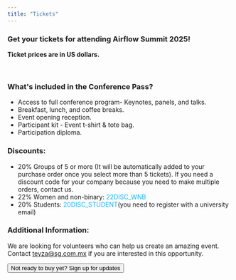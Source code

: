 ```yaml
---
title: "Tickets"
---
```


### Get your tickets for attending Airflow Summit 2025!


<script src="https://js.tito.io/v2/with/ga4,hits" async></script>
<tito-widget event="airflowsummit/2025"></tito-widget>

****Ticket prices are in US dollars.****

<br>

### What's included in the Conference Pass?

- Access to full conference program- Keynotes, panels, and talks. 
- Breakfast, lunch, and coffee breaks.
- Event opening reception.
- Participant kit - Event t-shirt & tote bag.
- Participation diploma. 

### Discounts: 

<ul>

 <li>20% Groups of 5 or more (It will be automatically added to your purchase order once you select more than 5 tickets). If you need a discount code for your company because you need to make multiple orders, contact us.</li>
 <li>22% Women and non-binary: <a style="color: #0eb6ff">22DISC_WNB</a></li>
 <li>20% Students: <a style="color: #0eb6ff">20DISC_STUDENT</a>(you need to register with a university email)</li>

</ul>

### Additional Information:

We are looking for volunteers who can help us create an amazing event. Contact teyza@sg.com.mx if you are interested in this opportunity. 


<div class="text-center">
<button data-tf-popup="PrHqp115" data-tf-opacity="100" data-tf-size="100" data-tf-iframe-props="title=Airflow Summit 2025 - Interested" data-tf-transitive-search-params data-tf-medium="snippet" data-tf-hidden="utm_source=,utm_medium=,utm_campaign=" class="btn my-3 btn-rounded btn-primary hero-button">Not ready to buy yet? Sign up for updates</button><script src="//embed.typeform.com/next/embed.js"></script>
</div>
 

         
